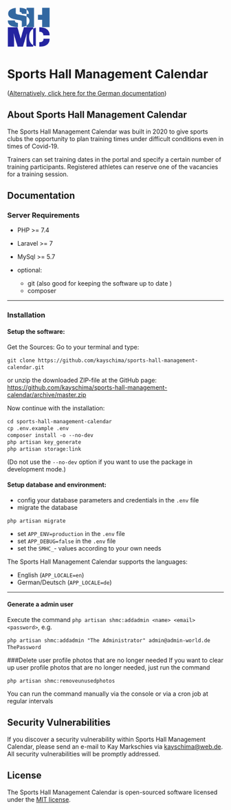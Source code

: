 <img src="https://github.com/kayschima/sports-hall-management-calendar/raw/master/public/images/sportshallmanagementcalendar.png" width="100" height="100">

# Sports Hall Management Calendar
([Alternatively, click here for the German documentation](https://github.com/kayschima/sports-hall-management-calendar/blob/master/README_DE.md))

## About Sports Hall Management Calendar

The Sports Hall Management Calendar was built in 2020 to give sports clubs the opportunity to plan training times under difficult conditions even in times of Covid-19.

Trainers can set training dates in the portal and specify a certain number of training participants.
Registered athletes can reserve one of the vacancies for a training session.

## Documentation

### Server Requirements
- PHP >= 7.4
- Laravel >= 7
- MySql >= 5.7

- optional:
    - git (also good for keeping the software up to date )
    - composer
---
### Installation
#### Setup the software:
Get the Sources:
Go to your terminal and type:
```shell
git clone https://github.com/kayschima/sports-hall-management-calendar.git
```
or unzip the downloaded ZIP-file at the GitHub page:
https://github.com/kayschima/sports-hall-management-calendar/archive/master.zip

Now continue with the installation:
```shell
cd sports-hall-management-calendar
cp .env.example .env
composer install -o --no-dev
php artisan key_generate
php artisan storage:link
```
(Do not use the `--no-dev` option if you want to use the package in development mode.)

#### Setup database and environment:
 - config your database parameters and credentials in the `.env` file
 - migrate the database
 ```shell
 php artisan migrate
 ```
 - set `APP_ENV=production` in the `.env` file
 - set `APP_DEBUG=false` in the `.env` file
 - set the `SMHC_`- values according to your own needs
 
 The Sports Hall Management Calendar supports the languages:
 - English (`APP_LOCALE=en`)
 - German/Deutsch (`APP_LOCALE=de`)
---
#### Generate a admin user
Execute the command `php artisan shmc:addadmin <name> <email> <password>`, e.g.
```shell
php artisan shmc:addadmin "The Administrator" admin@admin-world.de ThePassword
```

###Delete user profile photos that are no longer needed
If you want to clear up user profile photos that are no longer needed, just run the command
```shell
php artisan shmc:removeunusedphotos
```
You can run the command manually via the console or via a cron job at regular intervals

## Security Vulnerabilities

If you discover a security vulnerability within Sports Hall Management Calendar, please send an e-mail to Kay Markschies via [kayschima@web.de](mailto:kayschima@web.de). All security vulnerabilities will be promptly addressed.

## License

The Sports Hall Management Calendar is open-sourced software licensed under the [MIT license](https://opensource.org/licenses/MIT).
